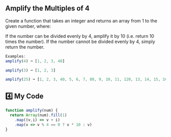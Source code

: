 ## Amplify the Multiples of 4

Create a function that takes an integer and returns an array from 1 to the given number, where:

If the number can be divided evenly by 4, amplify it by 10 (i.e. return 10 times the number).
If the number cannot be divided evenly by 4, simply return the number.
```js
Examples:
amplify(4) ➞ [1, 2, 3, 40]

amplify(3) ➞ [1, 2, 3]

amplify(25) ➞ [1, 2, 3, 40, 5, 6, 7, 80, 9, 10, 11, 120, 13, 14, 15, 160, 17, 18, 19, 200, 21, 22, 23, 240, 25]
```

## 4️⃣ My Code
```js
function amplify(num) {
  return Array(num).fill(1)
    .map((v,i) => v + i)
    .map(v => v % 4 == 0 ? v * 10 : v)
}
```

